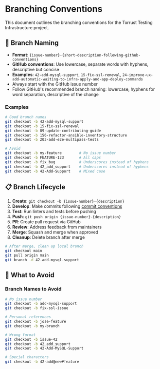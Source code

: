 # Branching Conventions

This document outlines the branching conventions for the Torrust Testing Infrastructure project.

## 🌿 Branch Naming

- **Format**: `{issue-number}-{short-description-following-github-conventions}`
- **GitHub conventions**: Use lowercase, separate words with hyphens, descriptive but concise
- **Examples**: `42-add-mysql-support`, `15-fix-ssl-renewal`, `24-improve-ux-add-automatic-waiting-to-infra-apply-and-app-deploy-commands`
- Always start with the GitHub issue number
- Follow GitHub's recommended branch naming: lowercase, hyphens for word separation, descriptive of the change

### Examples

```bash
# Good branch names
git checkout -b 42-add-mysql-support
git checkout -b 15-fix-ssl-renewal
git checkout -b 89-update-contributing-guide
git checkout -b 156-refactor-ansible-inventory-structure
git checkout -b 203-add-e2e-multipass-tests

# Avoid
git checkout -b my-feature        # No issue number
git checkout -b FEATURE-123       # All caps
git checkout -b fix_bug           # Underscores instead of hyphens
git checkout -b 42_add_support    # Underscores instead of hyphens
git checkout -b 42-Add-Support    # Mixed case
```

## 📋 Branch Lifecycle

1. **Create**: `git checkout -b {issue-number}-{description}`
2. **Develop**: Make commits following [commit conventions](./commit-process.md)
3. **Test**: Run linters and tests before pushing
4. **Push**: `git push origin {issue-number}-{description}`
5. **PR**: Create pull request via GitHub
6. **Review**: Address feedback from maintainers
7. **Merge**: Squash and merge when approved
8. **Cleanup**: Delete branch after merge

```bash
# After merge, clean up local branch
git checkout main
git pull origin main
git branch -d 42-add-mysql-support
```

## 🚫 What to Avoid

### Branch Names to Avoid

```bash
# No issue number
git checkout -b add-mysql-support
git checkout -b fix-ssl-issue

# Personal references
git checkout -b jose-feature
git checkout -b my-branch

# Wrong format
git checkout -b issue-42
git checkout -b 42_add_support
git checkout -b 42-Add-MySQL-Support

# Special characters
git checkout -b 42-add@new#feature
```
